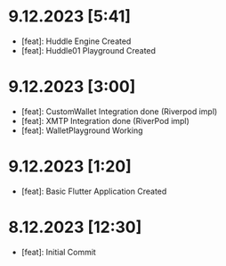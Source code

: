 # 9.12.2023 [5:41]
- [feat]: Huddle Engine Created
- [feat]: Huddle01 Playground Created

# 9.12.2023 [3:00]
- [feat]: CustomWallet Integration done (Riverpod impl)
- [feat]: XMTP Integration done (RiverPod impl)
- [feat]: WalletPlayground Working

# 9.12.2023 [1:20]
- [feat]: Basic Flutter Application Created

# 8.12.2023 [12:30]
- [feat]: Initial Commit